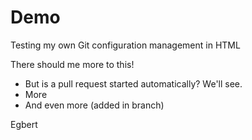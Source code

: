 # Demo
Testing my own Git configuration management in HTML

There should me more to this! 
* But is a pull request started automatically? We'll see.
* More
* And even more (added in branch)

Egbert
